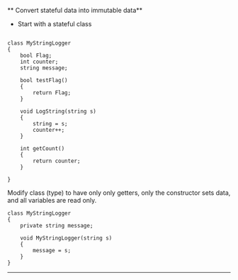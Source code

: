 ** Convert stateful data into immutable data**

* Start with a stateful class

```

class MyStringLogger
{
    bool Flag;
    int counter;
    string message;

    bool testFlag()
    {
        return Flag;
    }

    void LogString(string s)
    {
        string = s;
        counter++;
    }

    int getCount()
    {
        return counter;
    }

}

```
Modify class (type) to have only only getters, only the constructor sets data, and all variables are read only.

```
class MyStringLogger
{
    private string message;

    void MyStringLogger(string s)
    {
        message = s;
    }
}

```
---